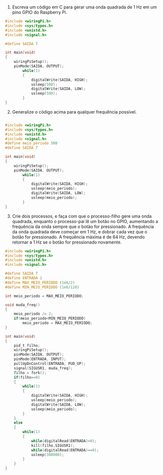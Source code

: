 1. Escreva um código em C para gerar uma onda quadrada de 1 Hz em um pino GPIO do Raspberry Pi.

```C
#include <wiringPi.h>
#include <sys/types.h>
#include <unistd.h>
#include <signal.h>

#define SAIDA 7

int main(void)
{
	wiringPiSetup();
	pinMode(SAIDA, OUTPUT);
		while(1)
		{
			digitalWrite(SAIDA, HIGH);
			usleep(500);
			digitalWrite(SAIDA, LOW);
			usleep(500);
		}
}
```

2. Generalize o código acima para qualquer frequência possível.
```C

#include <wiringPi.h>
#include <sys/types.h>
#include <unistd.h>
#include <signal.h>
#define meio_periodo 500 
#define SAIDA 7

int main(void)
{
	wiringPiSetup();
	pinMode(SAIDA, OUTPUT);
		while(1)
		{
			digitalWrite(SAIDA, HIGH);
			usleep(meio_periodo);
			digitalWrite(SAIDA, LOW);
			usleep(meio_periodo);
		}
}
```

3. Crie dois processos, e faça com que o processo-filho gere uma onda quadrada, enquanto o processo-pai lê um botão no GPIO, aumentando a frequência da onda sempre que o botão for pressionado. A frequência da onda quadrada deve começar em 1 Hz, e dobrar cada vez que o botão for pressionado. A frequência máxima é de 64 Hz, devendo retornar a 1 Hz se o botão for pressionado novamente.
```C
#include <wiringPi.h>
#include <sys/types.h>
#include <unistd.h>
#include <signal.h>

#define SAIDA 7
#define ENTRADA 2
#define MAX_MEIO_PERIODO (1e6/2)
#define MIN_MEIO_PERIODO (1e6/128)

int meio_periodo = MAX_MEIO_PERIODO;

void muda_freq()
{
	meio_periodo /= 2;
	if(meio_periodo<MIN_MEIO_PERIODO)
		meio_periodo = MAX_MEIO_PERIODO;
}

int main(void)
{
	pid_t filho;
	wiringPiSetup();
	pinMode(SAIDA, OUTPUT);
	pinMode(ENTRADA, INPUT);
	pullUpDnControl(ENTRADA, PUD_UP);
	signal(SIGUSR1, muda_freq);
	filho = fork();
	if(filho==0)
	{
		while(1)
		{
			digitalWrite(SAIDA, HIGH);
			usleep(meio_periodo);
			digitalWrite(SAIDA, LOW);
			usleep(meio_periodo);
		}
	}
	else
	{
		while(1)
		{
			while(digitalRead(ENTRADA)>0);
			kill(filho,SIGUSR1);
			while(digitalRead(ENTRADA)==0);
			usleep(300000);
		}
	}
}
```
